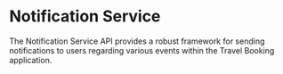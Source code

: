 # Notification Service

The Notification Service API provides a robust framework for sending notifications to users
regarding various events within the Travel Booking application.